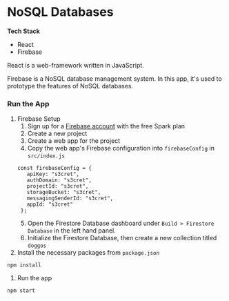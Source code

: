 # NoSQL Databases
__Tech Stack__
* React
* Firebase

React is a web-framework written in JavaScript. 

Firebase is a NoSQL database management system. In this app, it's used to prototype the features of NoSQL databases.

### Run the App
1. Firebase Setup
   1. Sign up for a [Firebase account](https://firebase.google.com/) with the free Spark plan
   2. Create a new project 
   3. Create a web app for the project
   4. Copy the web app's Firebase configuration into `firebaseConfig` in `src/index.js`
     ```
     const firebaseConfig = {
        apiKey: "s3cret",
        authDomain: "s3cret",
        projectId: "s3cret",
        storageBucket: "s3cret",
        messagingSenderId: "s3cret",
        appId: "s3cret"
      };
     ```
   5. Open the Firestore Database dashboard under `Build > Firestore Database` in the left hand panel.
   6. Initialize the Firestore Database, then create a new collection titled `doggos`
2. Install the necessary packages from `package.json`
  ```
  npm install
  ```
1. Run the app
  ```
  npm start
  ```
